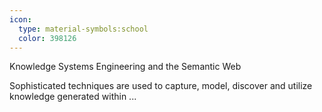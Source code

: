 ```yaml
---
icon:
  type: material-symbols:school
  color: 398126
---
```


Knowledge Systems Engineering and the Semantic Web

Sophisticated techniques are used to capture, model, discover and utilize knowledge generated within ... 

